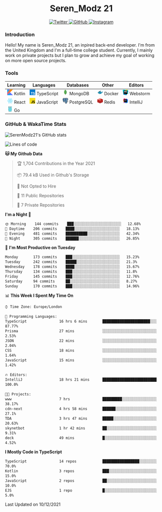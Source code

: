 <div align="center">
  <h1>Seren_Modz 21</h1>
  <a href="https://twitter.com/SerenModz21">
    <img alt="Twitter" src="https://img.shields.io/badge/twitter%20-%231DA1F2.svg?&style=for-the-badge&logo=Twitter&logoColor=white">
  </a>
  <a href="https://github.com/SerenModz21">
    <img alt="GitHub" src="https://img.shields.io/badge/github%20-%23121011.svg?&style=for-the-badge&logo=github&logoColor=white">
  </a>
  <a href="https://www.instagram.com/serenmodz21">
    <img alt="Instagram" src="https://img.shields.io/badge/instagram%20-%23E4405F.svg?&style=for-the-badge&logo=Instagram&logoColor=white">
  </a>
</div>

### Introduction

Hello! My name is Seren_Modz 21, an inpired back-end developer. I'm from the United Kingdom and I'm a full-time college student. Currently, I mainly work on private projects but I plan to grow and achieve my goal of working on more open source projects. 

### Tools

 **Learning**                                        | **Languages**                                               | **Databases**                                               | **Other**                                           | **Editors**                                                  
-----------------------------------------------------|-------------------------------------------------------------|-------------------------------------------------------------|-----------------------------------------------------|--------------------------------------------------------------
 <img width="19px" src="./assets/kotlin.svg"> Kotlin | <img width="19px" src="./assets/typescript.svg"> TypeScript | <img width="19px" src="./assets/mongodb.svg"> MongoDB       | <img width="19px" src="./assets/docker.svg"> Docker | <img width="19px" src="./assets/webstorm.svg"> Webstorm      
 <img width="19px" src="./assets/react.svg"> React   | <img width="19px" src="./assets/javascript.svg"> JavaScript | <img width="19px" src="./assets/postgresql.svg"> PostgreSQL | <img width="19px" src="./assets/redis.svg"> Redis   | <img width="19px" src="./assets/intellij-idea.svg"> IntelliJ
 <img width="19px" src="./assets/go.svg"> Go         |                                                             |                                                             |                                                     |                                                                                                               

### GitHub & WakaTime Stats

![SerenModz21's GitHub stats](https://github-readme-stats.vercel.app/api?username=SerenModz21&show_icons=true&theme=dark)

<!--START_SECTION:waka-->
![Lines of code](https://img.shields.io/badge/From%20Hello%20World%20I%27ve%20Written-48436%20lines%20of%20code-blue)

**🐱 My Github Data** 

> 🏆 1,704 Contributions in the Year 2021
 > 
> 📦 79.4 kB Used in Github's Storage 
 > 
> 🚫 Not Opted to Hire
 > 
> 📜 11 Public Repositories 
 > 
> 🔑 7 Private Repositories  
 > 
**I'm a Night 🦉** 

```text
🌞 Morning    144 commits    ███░░░░░░░░░░░░░░░░░░░░░░   12.68% 
🌆 Daytime    206 commits    ████░░░░░░░░░░░░░░░░░░░░░   18.13% 
🌃 Evening    481 commits    ██████████░░░░░░░░░░░░░░░   42.34% 
🌙 Night      305 commits    ██████░░░░░░░░░░░░░░░░░░░   26.85%

```
📅 **I'm Most Productive on Tuesday** 

```text
Monday       173 commits    ███░░░░░░░░░░░░░░░░░░░░░░   15.23% 
Tuesday      242 commits    █████░░░░░░░░░░░░░░░░░░░░   21.3% 
Wednesday    178 commits    ████░░░░░░░░░░░░░░░░░░░░░   15.67% 
Thursday     134 commits    ███░░░░░░░░░░░░░░░░░░░░░░   11.8% 
Friday       145 commits    ███░░░░░░░░░░░░░░░░░░░░░░   12.76% 
Saturday     94 commits     ██░░░░░░░░░░░░░░░░░░░░░░░   8.27% 
Sunday       170 commits    ███░░░░░░░░░░░░░░░░░░░░░░   14.96%

```


📊 **This Week I Spent My Time On** 

```text
⌚︎ Time Zone: Europe/London

💬 Programming Languages: 
TypeScript               16 hrs 6 mins       ██████████████████████░░░   87.77% 
Prisma                   27 mins             ░░░░░░░░░░░░░░░░░░░░░░░░░   2.53% 
JSON                     22 mins             ░░░░░░░░░░░░░░░░░░░░░░░░░   2.04% 
CSS                      18 mins             ░░░░░░░░░░░░░░░░░░░░░░░░░   1.64% 
JavaScript               15 mins             ░░░░░░░░░░░░░░░░░░░░░░░░░   1.42%

🔥 Editors: 
IntelliJ                 18 hrs 21 mins      █████████████████████████   100.0%

🐱‍💻 Projects: 
www                      7 hrs               █████████░░░░░░░░░░░░░░░░   38.17% 
cdn-next                 4 hrs 58 mins       ██████░░░░░░░░░░░░░░░░░░░   27.1% 
TDA                      3 hrs 47 mins       █████░░░░░░░░░░░░░░░░░░░░   20.63% 
skynetbot                1 hr 42 mins        ██░░░░░░░░░░░░░░░░░░░░░░░   9.31% 
deck                     49 mins             █░░░░░░░░░░░░░░░░░░░░░░░░   4.52%

```

**I Mostly Code in TypeScript** 

```text
TypeScript               14 repos            █████████████████░░░░░░░░   70.0% 
Kotlin                   3 repos             ███░░░░░░░░░░░░░░░░░░░░░░   15.0% 
JavaScript               2 repos             ██░░░░░░░░░░░░░░░░░░░░░░░   10.0% 
EJS                      1 repo              █░░░░░░░░░░░░░░░░░░░░░░░░   5.0%

```



 Last Updated on 10/12/2021
<!--END_SECTION:waka-->
